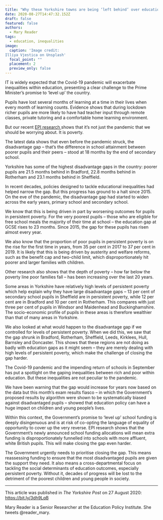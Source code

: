 ```yaml
---
title: "Why these Yorkshire towns are being ‘left behind’ over education (*Yorkshire Post*)"
date: 2020-08-27T14:47:32.152Z
draft: false
featured: false
authors:
  - Mary Reader
tags:
  - education, inequalities
image:
  caption: 'Image credit: 
Illiya Vjestica on Unsplash'
  focal_point: ""
  placement: 2
  preview_only: false
---
```

IT is widely expected that the Covid-19 pandemic will exacerbate inequalities within education, presenting a clear challenge to the Prime Minister’s promise to ‘level up’ the country.

Pupils have lost several months of learning at a time in their lives when every month of learning counts. Evidence shows that during lockdown richer pupils are more likely to have had teacher input through remote classes, private tutoring and a comfortable home learning environment.

But our recent [EPI research ](https://www.yorkshirepost.co.uk/news/opinion/columnists/northern-powerhouse-minister-must-be-based-here-succeed-yorkshire-post-says-2952468)shows that it’s not just the pandemic that we should be worrying about. It is poverty.

The latest data shows that even before the pandemic struck, the disadvantage gap – that’s the difference in school attainment between poorer pupils and their peers – stood at 18 months by the end of secondary school.

Yorkshire has some of the highest disadvantage gaps in the country: poorer pupils are 21.5 months behind in Bradford, 22.8 months behind in Rotherham and 23.1 months behind in Sheffield.

In recent decades, policies designed to tackle educational inequalities had helped narrow the gap. But this progress has ground to a halt since 2015. On the eve of the pandemic, the disadvantage gap had started to widen across the early years, primary school and secondary school.

We know that this is being driven in part by worsening outcomes for pupils in persistent poverty. For the very poorest pupils – those who are eligible for free school meals the majority of their time at school – the education gap at GCSE rises to 23 months. Since 2015, the gap for these pupils has risen almost every year.

We also know that the proportion of poor pupils in persistent poverty is on the rise for the first time in years, from 35 per cent in 2017 to 37 per cent in 2019. It is likely that this is being driven by austerity and welfare reforms, such as the benefit cap and two-child limit, which disproportionately hit poorer and larger families with children.

Other research also shows that the depth of poverty – how far below the poverty line poor families fall – has been increasing over the last 20 years.

Some areas in Yorkshire have relatively high levels of persistent poverty which help explain why they have large disadvantage gaps – 13 per cent of secondary school pupils in Sheffield are in persistent poverty, while 12 per cent are in Bradford and 10 per cent in Rotherham. This compares with just three per cent of pupils in Windsor and Maidenhead and Buckinghamshire. The socio-economic profile of pupils in these areas is therefore wealthier than that of many areas in Yorkshire.

We also looked at what would happen to the disadvantage gap if we controlled for levels of persistent poverty. When we did this, we saw that the gap shrunk in Bradford, Rotherham, Sheffield, Leeds, Kirklees, Hull, Barnsley and Doncaster. This shows that these regions are not doing as badly with education gaps as it might seem – they are merely dealing with high levels of persistent poverty, which make the challenge of closing the gap harder.

The Covid-19 pandemic and the impending return of schools in September has put a spotlight on the gaping inequalities between rich and poor within education. But these inequalities are not peculiar to the pandemic.

We have been warning that the gap would increase for years now based on the data but this month’s exam results fiasco – in which the Government’s proposed results by algorithm were shown to be systematically biased against disadvantaged pupils – showed that education policy can have a huge impact on children and young people’s lives.

Within this context, the Government’s promise to ‘level up’ school funding is deeply disingenuous and is at risk of co-opting the language of equality of opportunity to cover up the very reverse. EPI research shows that the Government’s newly announced school funding allocations will mean extra funding is disproportionately funnelled into schools with more affluent, white British pupils. This will make closing the gap even harder.

The Government urgently needs to prioritise closing the gap. This means reassessing funding to ensure that the most disadvantaged pupils are given the support they need. It also means a cross-departmental focus on tackling the social determinants of education outcomes, especially persistent poverty. Without it, decades of progress will be lost to the detriment of the poorest children and young people in society.
_____________________

This article was published in *The Yorkshire Post* on 27 August 2020: https://bit.ly/3dh9LqB

Mary Reader is a Senior Researcher at the Education Policy Institute. She tweets @reader_mary.
